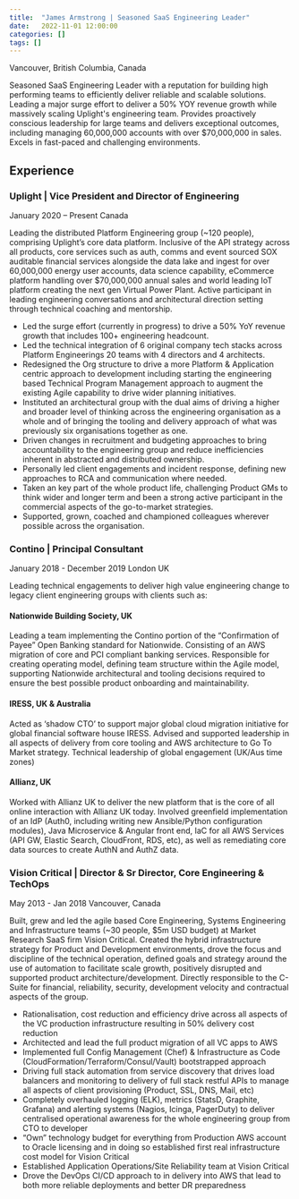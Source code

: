 ```yaml
---
title:  "James Armstrong | Seasoned SaaS Engineering Leader"
date:   2022-11-01 12:00:00
categories: []
tags: []
---
```


Vancouver, British Columbia, Canada

Seasoned SaaS Engineering Leader with a reputation for building high performing teams to efficiently deliver reliable and scalable solutions. Leading a major surge effort to deliver a 50% YOY revenue growth while massively scaling Uplight's engineering team. Provides proactively conscious leadership for large teams and delivers exceptional outcomes, including managing 60,000,000 accounts with over $70,000,000 in sales. Excels in fast-paced and challenging environments.

## Experience
### Uplight | Vice President and Director of Engineering
January 2020 – Present
Canada

Leading the distributed Platform Engineering group (~120 people), comprising Uplight’s core data platform. Inclusive of the API strategy across all products, core services such as auth, comms and event sourced SOX auditable financial services alongside the data lake and ingest for over 60,000,000 energy user accounts, data science capability, eCommerce platform handling over $70,000,000 annual sales and world leading IoT platform creating the next gen Virtual Power Plant. Active participant in leading engineering conversations and architectural direction setting through technical coaching and mentorship.

* Led the surge effort (currently in progress) to drive a 50% YoY revenue growth that includes 100+ engineering headcount.
* Led the technical integration of 6 original company tech stacks across Platform Engineerings 20 teams with 4 directors and 4 architects.
* Redesigned the Org structure to drive a more Platform & Application centric approach to development including starting the engineering based Technical Program Management approach to augment the existing Agile capability to drive wider planning initiatives.
* Instituted an architectural group with the dual aims of driving a higher and broader level of thinking across the engineering organisation as a whole and of bringing the tooling and delivery approach of what was previously six organisations together as one.
* Driven changes in recruitment and budgeting approaches to bring accountability to the engineering group and reduce inefficiencies inherent in abstracted and distributed ownership.
* Personally led client engagements and incident response, defining new approaches to RCA and communication where needed.
* Taken an key part of the whole product life, challenging Product GMs to think wider and longer term and been a strong active participant in the commercial aspects of the go-to-market strategies.
* Supported, grown, coached and championed colleagues wherever possible across the organisation.

### Contino | Principal Consultant
January 2018 - December 2019
London UK

Leading technical engagements to deliver high value engineering change to legacy client engineering groups with clients such as:
#### Nationwide Building Society, UK
Leading a team implementing the Contino portion of the “Confirmation of Payee” Open Banking standard for Nationwide. Consisting of an AWS migration of core and PCI compliant banking services. Responsible for creating operating model, defining team structure within the Agile model, supporting Nationwide architectural and tooling decisions required to ensure the best possible product onboarding and maintainability.
#### IRESS, UK & Australia
Acted as ‘shadow CTO’ to support major global cloud migration initiative for global financial software house IRESS. Advised and supported leadership in all aspects of delivery from core tooling and AWS architecture to Go To Market strategy. Technical leadership of global engagement (UK/Aus time zones)
#### Allianz, UK
Worked with Allianz UK to deliver the new platform that is the core of all online interaction with Allianz UK today. Involved greenfield implementation of an IdP (Auth0, including writing new Ansible/Python configuration modules), Java Microservice & Angular front end, IaC for all AWS Services (API GW, Elastic Search, CloudFront, RDS, etc), as well as remediating core data sources to create AuthN and AuthZ data.

### Vision Critical | Director & Sr Director, Core Engineering & TechOps
May 2013 - Jan 2018
Vancouver, Canada

Built, grew and led the agile based Core Engineering, Systems Engineering and Infrastructure teams (~30 people, $5m USD budget) at Market Research SaaS firm Vision Critical. Created the hybrid infrastructure strategy for Product and Development environments, drove the focus and discipline of the technical operation, defined goals and strategy around the use of automation to facilitate scale growth, positively disrupted and supported product architecture/development. Directly responsible to the C-Suite for financial, reliability, security, development velocity and contractual aspects of the group.

* Rationalisation, cost reduction and efficiency drive across all aspects of the VC production infrastructure resulting in 50% delivery cost reduction
* Architected and lead the full product migration of all VC apps to AWS
* Implemented full Config Management (Chef) & Infrastructure as Code (CloudFormation/Terraform/Consul/Vault) bootstrapped approach
* Driving full stack automation from service discovery that drives load balancers and monitoring to delivery of full stack restful APIs to manage all aspects of client provisioning (Product, SSL, DNS, Mail, etc)
* Completely overhauled logging (ELK), metrics (StatsD, Graphite, Grafana) and alerting systems (Nagios, Icinga, PagerDuty) to deliver centralised operational awareness for the whole engineering group from CTO to developer
* “Own” technology budget for everything from Production AWS account to Oracle licensing and in doing so established first real infrastructure cost model for Vision Critical
* Established Application Operations/Site Reliability team at Vision Critical
* Drove the DevOps CI/CD approach to in delivery into AWS that lead to both more reliable deployments and better DR preparedness